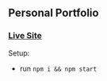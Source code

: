 ## Personal Portfolio

### [Live Site](https://juanmeans.uno)

Setup:
- run ```npm i && npm start```
